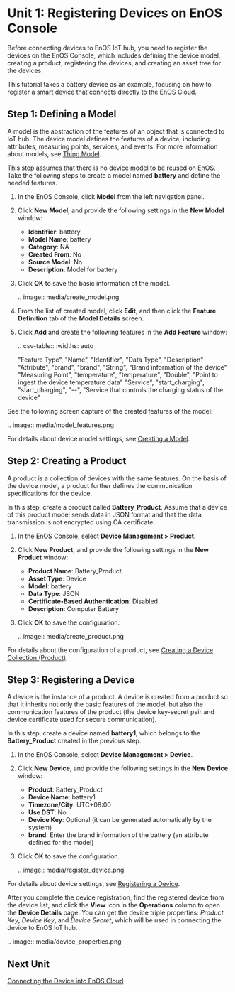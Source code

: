 # Unit 1: Registering Devices on EnOS Console

Before connecting devices to EnOS IoT hub, you need to register the devices on the EnOS Console, which includes defining the device model, creating a product, registering the devices, and creating an asset tree for the devices.

This tutorial takes a battery device as an example, focusing on how to register a smart device that connects directly to the EnOS Cloud.

## Step 1: Defining a Model

A model is the abstraction of the features of an object that is connected to IoT hub. The device model defines the features of a device, including attributes, measuring points, services, and events. For more information about models, see [Thing Model](/docs/device-connection/en/latest/howto/model/model_overview.html).

This step assumes that there is no device model to be reused on EnOS. Take the following steps to create a model named **battery** and define the needed features.

1. In the EnOS Console, click **Model** from the left navigation panel.

2. Click **New Model**, and provide the following settings in the **New Model** window:

   - **Identifier**: battery
   - **Model Name**: battery
   - **Category**: NA
   - **Created From**: No
   - **Source Model**: No
   - **Description**: Model for battery

3. Click **OK** to save the basic information of the model.

   .. image:: media/create_model.png

4. From the list of created model, click **Edit**, and then click the **Feature Definition** tab of the **Model Details** screen.

5. Click **Add** and create the following features in the **Add Feature** window:

   .. csv-table::
      :widths: auto

      "Feature Type", "Name", "Identifier", "Data Type", "Description"
      "Attribute", "brand", "brand", "String", "Brand information of the device"
      "Measuring Point", "temperature", "temperature", "Double", "Point to ingest the device temperature data"
      "Service", "start_charging", "start_charging", "--", "Service that controls the charging status of the device"

See the following screen capture of the created features of the model:

.. image:: media/model_features.png

For details about device model settings, see [Creating a Model](/docs/device-connection/en/latest/howto/model/creating_model.html).

## Step 2: Creating a Product

A product is a collection of devices with the same features. On the basis of the device model, a product further defines the communication specifications for the device.

In this step, create a product called **Battery_Product**. Assume that a device of this product model sends data in JSON format and that the data transmission is not encrypted using CA certificate.

1. In the EnOS Console, select **Device Management > Product**.

2. Click **New Product**, and provide the following settings in the **New Product** window:

   - **Product Name**: Battery_Product
   - **Asset Type**: Device
   - **Model**: battery
   - **Data Type**: JSON
   - **Certificate-Based Authentication**: Disabled
   - **Description**: Computer Battery

3. Click **OK** to save the configuration.

   .. image:: media/create_product.png

For details about the configuration of a product, see [Creating a Device Collection (Product)](/docs/device-connection/en/latest/howto/device/manage/creating_product.html).

## Step 3: Registering a Device

A device is the instance of a product. A device is created from a product so that it inherits not only the basic features of the model, but also the communication features of the product (the device key-secret pair and
device certificate used for secure communication).

In this step, create a device named **battery1**, which belongs to the **Battery_Product** created in the previous step.

1. In the EnOS Console, select **Device Management > Device**.

2. Click **New Device**, and provide the following settings in the **New Device** window:

   - **Product**: Battery_Product
   - **Device Name**: battery1
   - **Timezone/City**: UTC+08:00
   - **Use DST**: No
   - **Device Key**: Optional (it can be generated automatically by the system)
   - **brand**: Enter the brand information of the battery (an attribute defined for the model)

3. Click **OK** to save the configuration.

   .. image:: media/register_device.png   

For details about device settings, see [Registering a Device](/docs/device-connection/en/latest/howto/device/manage/creating_device.html).

After you complete the device registration, find the registered device from the device list, and click the **View** icon in the **Operations** column to open the **Device Details** page. You can get the device triple properties: *Product Key*, *Device Key*, and *Device Secret*, which will be used in connecting the device to EnOS IoT hub.

.. image:: media/device_properties.png   



## Next Unit

[Connecting the Device into EnOS Cloud](connecting_device)
